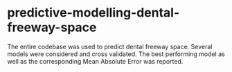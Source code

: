 # predictive-modelling-dental-freeway-space

The entire codebase was used to predict dental freeway space. Several models were considered and cross validated. The best performing model as well as the corresponding Mean Absolute Error was reported.
